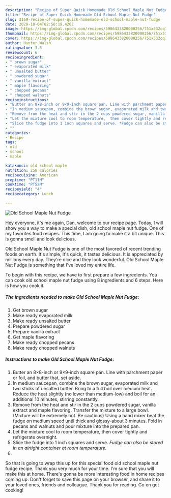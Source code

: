 ```yaml
---
description: "Recipe of Super Quick Homemade Old School Maple Nut Fudge"
title: "Recipe of Super Quick Homemade Old School Maple Nut Fudge"
slug: 2169-recipe-of-super-quick-homemade-old-school-maple-nut-fudge
date: 2020-10-04T02:50:19.420Z
image: https://img-global.cpcdn.com/recipes/5986433820000256/751x532cq70/old-school-maple-nut-fudge-recipe-main-photo.jpg
thumbnail: https://img-global.cpcdn.com/recipes/5986433820000256/751x532cq70/old-school-maple-nut-fudge-recipe-main-photo.jpg
cover: https://img-global.cpcdn.com/recipes/5986433820000256/751x532cq70/old-school-maple-nut-fudge-recipe-main-photo.jpg
author: Hunter Walsh
ratingvalue: 3.5
reviewcount: 6
recipeingredient:
- " brown sugar"
- " evaporated milk"
- " unsalted butter"
- " powdered sugar"
- " vanilla extract"
- " maple flavoring"
- " chopped pecans"
- " chopped walnuts"
recipeinstructions:
- "Butter an 8×8-inch or 9×9-inch square pan. Line with parchment paper or foil, and butter that, set aside."
- "In medium saucepan, combine the brown sugar, evaporated milk and two sticks of unsalted butter. Bring to a full boil over medium heat. Reduce the heat slightly (no lower than medium-low) and boil for an additional 10 minutes, stirring constantly."
- "Remove from the heat and stir in the 2 cups powdered sugar, vanilla extract and maple flavoring.  Transfer the mixture to a large bowl. (Mixture will be extremely hot. Be cautious) Using a hand mixer beat the fudge on medium speed until thick and glossy-about 3 minutes. Fold in pecans and walnuts and pour mixture into the prepared pan."
- "Let the mixture cool to room temperature,  then cover tightly and refrigerate overnight."
- "Slice the fudge into 1 inch squares and serve. *Fudge can also be stored in an airtight container at room temperature.*"
- ""
categories:
- Recipe
tags:
- old
- school
- maple

katakunci: old school maple 
nutrition: 258 calories
recipecuisine: American
preptime: "PT11M"
cooktime: "PT52M"
recipeyield: "4"
recipecategory: Lunch

---
```



![Old School Maple Nut Fudge](https://img-global.cpcdn.com/recipes/5986433820000256/751x532cq70/old-school-maple-nut-fudge-recipe-main-photo.jpg)

Hey everyone, it's me again, Dan, welcome to our recipe page. Today, I will show you a way to make a special dish, old school maple nut fudge. One of my favorites food recipes. This time, I am going to make it a bit unique. This is gonna smell and look delicious.



Old School Maple Nut Fudge is one of the most favored of recent trending foods on earth. It's simple, it's quick, it tastes delicious. It is appreciated by millions every day. They're nice and they look wonderful. Old School Maple Nut Fudge is something that I've loved my entire life.


To begin with this recipe, we have to first prepare a few ingredients. You can cook old school maple nut fudge using 8 ingredients and 6 steps. Here is how you cook it.

<!--inarticleads1-->

##### The ingredients needed to make Old School Maple Nut Fudge:

1. Get  brown sugar
1. Make ready  evaporated milk
1. Make ready  unsalted butter
1. Prepare  powdered sugar
1. Prepare  vanilla extract
1. Get  maple flavoring
1. Make ready  chopped pecans
1. Make ready  chopped walnuts




<!--inarticleads2-->

##### Instructions to make Old School Maple Nut Fudge:

1. Butter an 8×8-inch or 9×9-inch square pan. Line with parchment paper or foil, and butter that, set aside.
1. In medium saucepan, combine the brown sugar, evaporated milk and two sticks of unsalted butter. Bring to a full boil over medium heat. Reduce the heat slightly (no lower than medium-low) and boil for an additional 10 minutes, stirring constantly.
1. Remove from the heat and stir in the 2 cups powdered sugar, vanilla extract and maple flavoring.  Transfer the mixture to a large bowl. (Mixture will be extremely hot. Be cautious) Using a hand mixer beat the fudge on medium speed until thick and glossy-about 3 minutes. Fold in pecans and walnuts and pour mixture into the prepared pan.
1. Let the mixture cool to room temperature,  then cover tightly and refrigerate overnight.
1. Slice the fudge into 1 inch squares and serve. *Fudge can also be stored in an airtight container at room temperature.*
1. 




So that is going to wrap this up for this special food old school maple nut fudge recipe. Thank you very much for your time. I'm sure that you will make this at home. There's gonna be more interesting food in home recipes coming up. Don't forget to save this page on your browser, and share it to your loved ones, friends and colleague. Thank you for reading. Go on get cooking!
